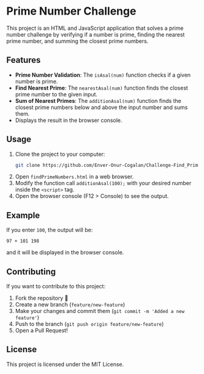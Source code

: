 # Prime Number Challenge

This project is an HTML and JavaScript application that solves a prime number challenge by verifying if a number is prime, finding the nearest prime number, and summing the closest prime numbers.

## Features
- **Prime Number Validation**: The `isAsal(num)` function checks if a given number is prime.
- **Find Nearest Prime**: The `nearestAsal(num)` function finds the closest prime number to the given input.
- **Sum of Nearest Primes**: The `additionAsal(num)` function finds the closest prime numbers below and above the input number and sums them.
- Displays the result in the browser console.

## Usage
1. Clone the project to your computer:
   ```sh
   git clone https://github.com/Enver-Onur-Cogalan/Challenge-Find_Prime_Numbers.git
   ```
2. Open `findPrimeNumbers.html` in a web browser.
3. Modify the function call `additionAsal(100);` with your desired number inside the `<script>` tag.
4. Open the browser console (F12 > Console) to see the output.

## Example
If you enter `100`, the output will be:
```
97 + 101 198
```
and it will be displayed in the browser console.

## Contributing
If you want to contribute to this project:
1. Fork the repository 🚀
2. Create a new branch (`feature/new-feature`)
3. Make your changes and commit them (`git commit -m 'Added a new feature'`)
4. Push to the branch (`git push origin feature/new-feature`)
5. Open a Pull Request!

## License
This project is licensed under the MIT License.
